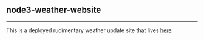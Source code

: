 ## node3-weather-website
---
This is a deployed rudimentary weather update site that lives [here](https://tomiwa-weather-application.herokuapp.com/)


